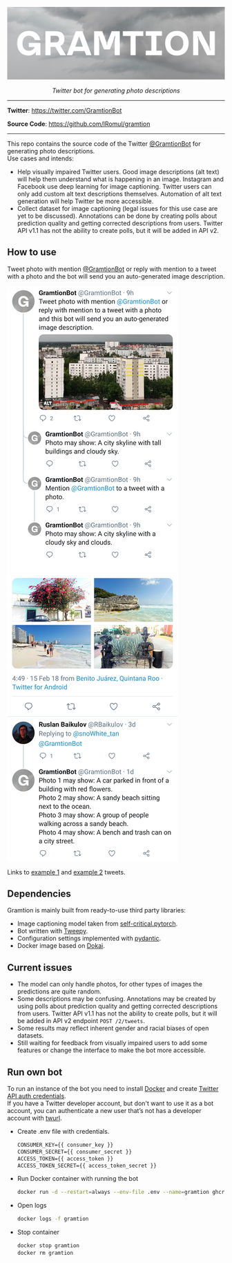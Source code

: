 <p align="center">
  <a href="https://github.com/lRomul/gramtion"><img src="https://raw.githubusercontent.com/lRomul/gramtion/master/pics/gramtion.jpeg" alt="Title GRAMTION on the background of a black and white photo of clouds in the sky"></a>
</p>
<p align="center">
    <em>Twitter bot for generating photo descriptions</em>
</p>

---

**Twitter**: <a href="https://twitter.com/GramtionBot" target="_blank">https://twitter.com/GramtionBot</a>

**Source Code**: <a href="https://github.com/lRomul/gramtion" target="_blank">https://github.com/lRomul/gramtion</a>

---

This repo contains the source code of the Twitter [@GramtionBot](https://twitter.com/GramtionBot) for generating photo descriptions.  
Use cases and intends: 
* Help visually impaired Twitter users. 
Good image descriptions (alt text) will help them understand what is happening in an image. 
Instagram and Facebook use deep learning for image captioning. 
Twitter users can only add custom alt text descriptions themselves. 
Automation of alt text generation will help Twitter be more accessible. 
* Collect dataset for image captioning (legal issues for this use case are yet to be discussed). 
Annotations can be done by creating polls about prediction quality and getting corrected descriptions from users. 
Twitter API v1.1 has not the ability to create polls, but it will be added in API v2. 

## How to use

Tweet photo with mention [@GramtionBot](https://twitter.com/GramtionBot) or reply with mention to a tweet with a photo and the bot will send you an auto-generated image description.

![example 1](pics/example1.jpeg) ![example 2](pics/example2.jpeg)

Links to [example 1](https://twitter.com/GramtionBot/status/1318674709874118656) and [example 2](https://twitter.com/snoWhite_tan/status/963953292383580165) tweets.

## Dependencies

Gramtion is mainly built from ready-to-use third party libraries:
* Image captioning model taken from [self-critical.pytorch](https://github.com/ruotianluo/self-critical.pytorch).
* Bot written with [Tweepy](https://github.com/tweepy/tweepy).
* Configuration settings implemented with [pydantic](https://github.com/samuelcolvin/pydantic/).
* Docker image based on [Dokai](https://github.com/osai-ai/dokai).

## Current issues 

* The model can only handle photos, for other types of images the predictions are quite random.
* Some descriptions may be confusing. Annotations may be created by using polls about prediction quality and getting corrected descriptions from users. Twitter API v1.1 has not the ability to create polls, but it will be added in API v2 endpoint `POST /2/tweets`.
* Some results may reflect inherent gender and racial biases of open datasets.
* Still waiting for feedback from visually impaired users to add some features or change the interface to make the bot more accessible.

## Run own bot

To run an instance of the bot you need to install [Docker](https://www.docker.com/) and create [Twitter API auth credentials](https://realpython.com/twitter-bot-python-tweepy/#creating-twitter-api-authentication-credentials).  
If you have a Twitter developer account, but don't want to use it as a bot account, you can authenticate a new user that’s not has a developer account with [twurl](https://github.com/twitter/twurl).

* Create .env file with credentials. 

    ```
    CONSUMER_KEY={{ consumer_key }}
    CONSUMER_SECRET={{ consumer_secret }}
    ACCESS_TOKEN={{ access_token }}
    ACCESS_TOKEN_SECRET={{ access_token_secret }}
    ```

* Run Docker container with running the bot  

    ```bash
    docker run -d --restart=always --env-file .env --name=gramtion ghcr.io/lromul/gramtion:0.0.2
    ```

* Open logs 

    ```bash
    docker logs -f gramtion
    ```

* Stop container

    ```bash
    docker stop gramtion
    docker rm gramtion
    ```
